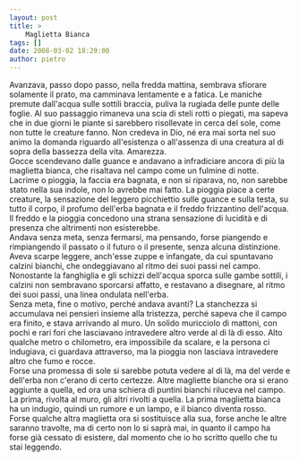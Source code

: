 ```yaml
---
layout: post
title: >
    Maglietta Bianca
tags: []
date: 2008-03-02 18:29:00
author: pietro
---
```

Avanzava, passo dopo passo, nella fredda mattina,  sembrava sfiorare solamente il prato, ma camminava lentamente e a fatica. Le maniche premute dall'acqua sulle sottili braccia, puliva la rugiada delle punte delle foglie. Al suo passaggio rimaneva una scia di steli rotti o piegati, ma sapeva che in due giorni le piante si sarebbero risollevate in cerca del sole, come non tutte le creature fanno. Non credeva in Dio, né era mai sorta nel suo animo la domanda riguardo all'esistenza o all'assenza di una creatura al di sopra della bassezza della vita. Amarezza.<br/>Gocce scendevano dalle guance e andavano a infradiciare ancora di più la maglietta bianca, che risaltava nel campo come un fulmine di notte.<br/>Lacrime o pioggia, la faccia era bagnata, e non si riparava, no, non sarebbe stato nella sua indole, non lo avrebbe mai fatto. La pioggia piace a certe creature, la sensazione del leggero picchiettio sulle guance e sulla testa, su tutto il corpo, il profumo dell'erba bagnata e il freddo frizzantino dell'acqua. Il freddo e la pioggia concedono una strana sensazione di lucidità e di presenza che altrimenti non esisterebbe.<br/>Andava senza meta, senza fermarsi, ma pensando, forse piangendo e rimpiangendo il passato o il futuro o il presente, senza alcuna distinzione. Aveva scarpe leggere, anch'esse zuppe e infangate, da cui spuntavano calzini bianchi, che ondeggiavano al ritmo dei suoi passi nel campo. Nonostante la fanghiglia e gli schizzi dell'acqua sporca sulle gambe sottili, i calzini non sembravano sporcarsi affatto, e restavano a disegnare, al ritmo dei suoi passi, una linea ondulata nell'erba.<br/>Senza meta, fine o motivo, perché andava avanti? La stanchezza si accumulava nei pensieri insieme alla tristezza, perché sapeva che il campo era finito, e stava arrivando al muro. Un solido muricciolo di mattoni, con pochi e rari fori che lasciavano intravedere altro verde al di là di esso. Alto qualche metro o chilometro, era impossibile da scalare, e la persona ci indugiava, ci guardava attraverso, ma la pioggia non lasciava intravedere altro che fumo e rocce.<br/>Forse una promessa di sole si sarebbe potuta vedere al di là, ma del verde e dell'erba non c'erano di certo certezze. Altre magliette bianche ora si erano aggiunte a quella, ed ora una schiera di puntini bianchi riluceva nel campo. La prima, rivolta al muro, gli altri rivolti a quella. La prima maglietta bianca ha un indugio, quindi un rumore e un lampo, e il bianco diventa rosso.<br/>Forse qualche altra maglietta ora si sostituisce alla sua, forse anche le altre saranno travolte, ma di certo non lo si saprà mai, in quanto il campo ha forse già cessato di esistere, dal momento che io ho scritto quello che tu stai leggendo.
